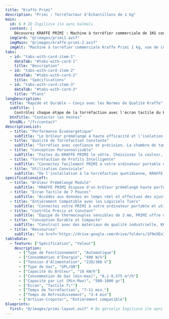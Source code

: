 ```yaml
---
title: "Kraffe Primi"
description: "Primi : Torréfacteur d'Échantillons de 1 kg"
main:
  id: 6 # ID İngilizce ile aynı kalmalı
  content: |
    Découvrez KRAFFE PRIMI : Machine à torréfier commerciale de 1KG conçue pour les cafés de spécialité, les torréfactions en démarrage et la torréfaction d'échantillons, offrant un équilibre parfait entre contrôle, constance et savoir-faire.
  imgCard: "@/images/primi1.avif"
  imgMain: "@/images/kraffe-primi-2.avif"
  imgAlt: "Machine à torréfier commerciale Kraffe Primi 1 kg, vue de côté"
tabs:
  - id: "tabs-with-card-item-1"
    dataTab: "#tabs-with-card-1"
    title: "Description"
  - id: "tabs-with-card-item-2"
    dataTab: "#tabs-with-card-2"
    title: "Spécifications"
  - id: "tabs-with-card-item-3"
    dataTab: "#tabs-with-card-3"
    title: "Plans"
longDescription:
  title: "Rapide et Durable – Conçu avec les Normes de Qualité Kraffe"
  subTitle: |
    Contrôlez chaque étape de la torréfaction avec l'écran tactile du Primi et profitez de la torréfaction automatique de profils via des logiciels tiers. Personnalisez la couleur, les détails et les fonctionnalités pour créer le torréfacteur commercial parfait pour votre entreprise.
  btnTitle: "Contacter les Ventes"
  btnURL: "/fr/contact"
descriptionList:
  - title: "Performance Écoénergétique"
    subTitle: "Le brûleur prémélangé à haute efficacité et l'isolation supérieure du KRAFFE PRIMI minimisent les pertes de chaleur et réduisent la consommation de gaz, aidant les petites torréfactions et les cafés de spécialité à diminuer leurs coûts opérationnels tout en atteignant des performances de torréfaction de premier ordre."
  - title: "Qualité de Torréfaction Constante"
    subTitle: "Torréfiez avec confiance et précision. La chambre de tambour isolée du PRIMI et ses commandes variables précises garantissent des résultats constants pour chaque lot de 1KG, le rendant idéal tant pour la production que pour la torréfaction d'échantillons."
  - title: "Conception Personnalisable"
    subTitle: "Faites du KRAFFE PRIMI le vôtre. Choisissez la couleur, ajustez l'agencement et ajoutez le logo de votre café ou de votre marque sur la machine. Qu'il soit la pièce maîtresse de votre boutique ou un outil de laboratoire, il est conçu pour refléter votre identité."
  - title: "Torréfaction de Profils Intelligente"
    subTitle: "Connectez facilement PRIMI à votre ordinateur portable et torréfiez en utilisant des logiciels de torréfaction tiers. Créez, ajustez et répétez des profils avec précision, offrant à chaque fois la même saveur et le même arôme de haute qualité à vos clients."
  - title: "Utilisation Conviviale"
    subTitle: "De l'installation à la torréfaction quotidienne, KRAFFE PRIMI est conçu pour la simplicité. Ses commandes intuitives et sa conception nécessitant peu d'entretien le rendent idéal tant pour les professionnels chevronnés que pour les torréfacteurs débutants."
specificationsLeft:
  - title: "Brûleur Prémélangé Modulé"
    subTitle: "KRAFFE PRIMI dispose d'un brûleur prémélangé haute performance qui offre un excellent contrôle de la chaleur tout en réduisant la consommation de gaz, idéal pour les micro-torréfacteurs soucieux des coûts."
  - title: "Écran Tactile de 7 Pouces"
    subTitle: "Accédez aux données en temps réel et effectuez des ajustements en direct grâce au panneau de commande réactif du PRIMI. Surveillez la température, suivez le temps de développement et affinez les variables en toute confiance."
  - title: "Entièrement Compatible avec les Logiciels Tiers"
    subTitle: "Connectez votre PRIMI à votre ordinateur portable et utilisez votre logiciel de torréfaction préféré pour un contrôle total. Enregistrez et reproduisez des profils de torréfaction avec précision pour des résultats constants et reproductibles."
  - title: "Contrôle Précis et Constant"
    subTitle: "Équipé de thermocouples sensibles de 3 mm, PRIMI offre une surveillance précise en temps réel des températures des grains et de l'environnement. Combiné à une isolation supérieure, il garantit des performances fiables."
  - title: "Conception Durable et Compacte"
    subTitle: "Construit avec des matériaux de qualité industrielle, KRAFFE PRIMI est conçu pour la durabilité et la mobilité. Sa capacité compacte de 1KG le rend idéal pour les espaces limités sans compromettre les performances de qualité professionnelle."
  - title: "Ressources"
    subTitle: "<a href='https://drive.google.com/drive/folders/1F9e5EnI17jGkLRrw7HO03CCXrCJqcPnb' target='_blank' rel='noopener noreferrer' class='text-orange-500 hover:text-orange-600 dark:text-orange-400 dark:hover:text-orange-300 hover:underline'>Télécharger les Manuels Utilisateur et Catalogues</a>"
tableData:
  - feature: ["Spécification", "Valeur"]
    description:
      - ["Type de Fonctionnement", "Automatique"]
      - ["Consommation d'Énergie", "400 W/h"]
      - ["Tension d'Alimentation", "220/380 V"]
      - ["Type de Gaz", "GPL/GN"]
      - ["Capacité du Brûleur", "18 kW/h"]
      - ["Consommation de Gaz (min-max)", "0,1-0,575 m³/h"]
      - ["Capacité par Lot (Min-Max)", "500-1000 gr"]
      - ["Écran", "Tactile 7\""]
      - ["Temps de Torréfaction", "7-11 min."]
      - ["Temps de Refroidissement", "3-4 min"]
      - ["Artisan-Cropster", "Entièrement compatible"]
blueprints:
  first: "@/images/primi-layout.avif" # Bu görselin İngilizce ile aynı olduğunu varsayıyorum
---
```

